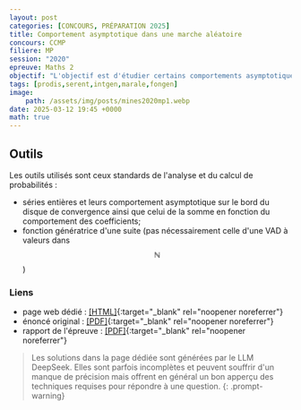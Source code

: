 ```yaml
---
layout: post
categories: [CONCOURS, PRÉPARATION 2025]
title: Comportement asymptotique dans une marche aléatoire
concours: CCMP 
filiere: MP
session: "2020"
epreuve: Maths 2
objectif: "L'objectif est d'étudier certains comportements asymptotiques dans une marche aléatoire. Y sont étudié le temps d'attente du premier retour vers l'origine ainsi que le nombre moyen de points visités par la marche. Le sujet ne se limite pas au cas d'une marche aléatoire sur Z mais traite aussi du cas d'une marche dans le plan."
tags: [prodis,serent,intgen,marale,fongen]
image:
    path: /assets/img/posts/mines2020mp1.webp
date: 2025-03-12 19:45 +0000
math: true
---
```


## Outils
Les outils utilisés sont ceux standards de l'analyse et du calcul de probabilités : 
- séries entières et leurs comportement asymptotique sur le bord du disque de convergence ainsi que celui de la somme en fonction du comportement des coefficients;
- fonction génératrice d'une suite (pas nécessairement celle d'une VAD à valeurs dans $$\mathbb N$$)



### Liens 
- page web dédié : [[HTML]](https://texbouja.github.io/cpge-preparation/part-anaproba-2.html){:target="_blank" rel="noopener noreferrer"} 
- énoncé original : [[PDF]](/cpgem/assets/pdf/mines2020mp2e.pdf){:target="_blank" rel="noopener noreferrer"}
- rapport de l'épreuve : [[PDF]](/cpgem/assets/pdf/mines2020mpr.pdf){:target="_blank" rel="noopener noreferrer"}

> Les solutions dans la page dédiée sont générées par le LLM DeepSeek. Elles sont parfois incomplètes et peuvent souffrir d'un manque de précision mais offrent en général un bon apperçu des techniques requises pour répondre à une question. 
{: .prompt-warning} 
